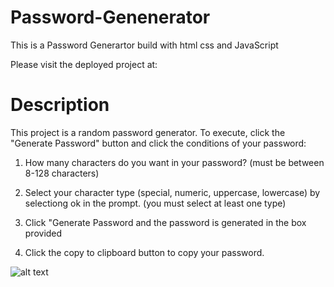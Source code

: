 # Password-Genenerator
This is a Password Generartor build with html css and JavaScript

Please visit the deployed project at: 



<h1>Description</h1>
This project is a random password generator. To execute, click the "Generate Password" button and click the conditions of your password:

1) How many characters do you want in your password? (must be between 8-128 characters)

2) Select your character type (special, numeric, uppercase, lowercase) by selectiong ok in the prompt. (you must select at least one type)

3) Click "Generate Password and the password is generated in the box provided

4) Click the copy to clipboard button to copy your password.

![alt text]()
